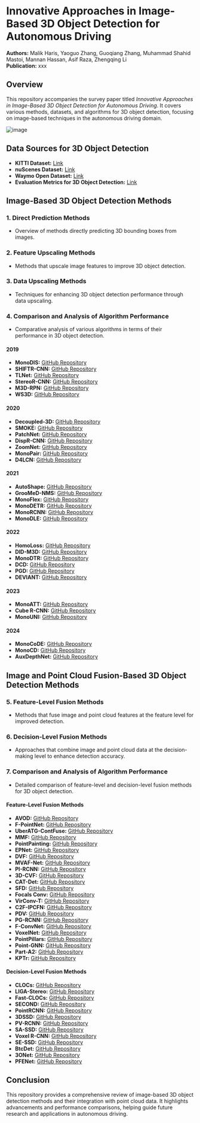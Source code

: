 # Innovative Approaches in Image-Based 3D Object Detection for Autonomous Driving

**Authors:** Malik Haris, Yaoguo Zhang, Guoqiang Zhang, Muhammad Shahid Mastoi, Mannan Hassan, Asif Raza, Zhengqing Li  
**Publication:** xxx

## Overview

This repository accompanies the survey paper titled *Innovative Approaches in Image-Based 3D Object Detection for Autonomous Driving*. It covers various methods, datasets, and algorithms for 3D object detection, focusing on image-based techniques in the autonomous driving domain.

![image](https://github.com/user-attachments/assets/1429539d-0153-493f-be7a-c61ef2d19f4e)

## Data Sources for 3D Object Detection

- **KITTI Dataset:** [Link](https://www.cvlibs.net/datasets/kitti/)
- **nuScenes Dataset:** [Link](https://www.nuscenes.org/)
- **Waymo Open Dataset:** [Link](https://waymo.com/open/download)
- **Evaluation Metrics for 3D Object Detection:** [Link](https://github.com/PointsCoder/Awesome-3D-Object-Detection-for-Autonomous-Driving/blob/master/Docs/Data/metric.md)

## Image-Based 3D Object Detection Methods

### 1. Direct Prediction Methods
- Overview of methods directly predicting 3D bounding boxes from images.

### 2. Feature Upscaling Methods
- Methods that upscale image features to improve 3D object detection.

### 3. Data Upscaling Methods
- Techniques for enhancing 3D object detection performance through data upscaling.

### 4. Comparison and Analysis of Algorithm Performance
- Comparative analysis of various algorithms in terms of their performance in 3D object detection.

#### 2019

- **MonoDIS:** [GitHub Repository](https://github.com/...)
- **SHIFTR-CNN:** [GitHub Repository](https://github.com/...)
- **TLNet:** [GitHub Repository](https://github.com/...)
- **StereoR-CNN:** [GitHub Repository](https://github.com/...)
- **M3D-RPN:** [GitHub Repository](https://github.com/...)
- **WS3D:** [GitHub Repository](https://github.com/...)

#### 2020

- **Decoupled-3D:** [GitHub Repository](https://github.com/...)
- **SMOKE:** [GitHub Repository](https://github.com/...)
- **PatchNet:** [GitHub Repository](https://github.com/...)
- **DispR-CNN:** [GitHub Repository](https://github.com/...)
- **ZoomNet:** [GitHub Repository](https://github.com/...)
- **MonoPair:** [GitHub Repository](https://github.com/...)
- **D4LCN:** [GitHub Repository](https://github.com/...)

#### 2021

- **AutoShape:** [GitHub Repository](https://github.com/...)
- **GrooMeD-NMS:** [GitHub Repository](https://github.com/...)
- **MonoFlex:** [GitHub Repository](https://github.com/...)
- **MonoDETR:** [GitHub Repository](https://github.com/...)
- **MonoRCNN:** [GitHub Repository](https://github.com/...)
- **MonoDLE:** [GitHub Repository](https://github.com/...)

#### 2022

- **HomoLoss:** [GitHub Repository](https://github.com/...)
- **DID-M3D:** [GitHub Repository](https://github.com/...)
- **MonoDTR:** [GitHub Repository](https://github.com/...)
- **DCD:** [GitHub Repository](https://github.com/...)
- **PGD:** [GitHub Repository](https://github.com/...)
- **DEVIANT:** [GitHub Repository](https://github.com/...)

#### 2023

- **MonoATT:** [GitHub Repository](https://github.com/...)
- **Cube R-CNN:** [GitHub Repository](https://github.com/...)
- **MonoUNI:** [GitHub Repository](https://github.com/...)

#### 2024

- **MonoCoDE:** [GitHub Repository](https://github.com/...)
- **MonoCD:** [GitHub Repository](https://github.com/...)
- **AuxDepthNet:** [GitHub Repository](https://github.com/...)

## Image and Point Cloud Fusion-Based 3D Object Detection Methods

### 5. Feature-Level Fusion Methods
- Methods that fuse image and point cloud features at the feature level for improved detection.

### 6. Decision-Level Fusion Methods
- Approaches that combine image and point cloud data at the decision-making level to enhance detection accuracy.

### 7. Comparison and Analysis of Algorithm Performance
- Detailed comparison of feature-level and decision-level fusion methods for 3D object detection.

#### Feature-Level Fusion Methods

- **AVOD:** [GitHub Repository](https://github.com/...)
- **F-PointNet:** [GitHub Repository](https://github.com/...)
- **UberATG-ContFuse:** [GitHub Repository](https://github.com/...)
- **MMF:** [GitHub Repository](https://github.com/...)
- **PointPainting:** [GitHub Repository](https://github.com/...)
- **EPNet:** [GitHub Repository](https://github.com/...)
- **DVF:** [GitHub Repository](https://github.com/...)
- **MVAF-Net:** [GitHub Repository](https://github.com/...)
- **PI-RCNN:** [GitHub Repository](https://github.com/...)
- **3D-CVF:** [GitHub Repository](https://github.com/...)
- **CAT-Det:** [GitHub Repository](https://github.com/...)
- **SFD:** [GitHub Repository](https://github.com/...)
- **Focals Conv:** [GitHub Repository](https://github.com/...)
- **VirConv-T:** [GitHub Repository](https://github.com/...)
- **C2F-IPCFN:** [GitHub Repository](https://github.com/...)
- **PDV:** [GitHub Repository](https://github.com/...)
- **PG-RCNN:** [GitHub Repository](https://github.com/...)
- **F-ConvNet:** [GitHub Repository](https://github.com/...)
- **VoxelNet:** [GitHub Repository](https://github.com/...)
- **PointPillars:** [GitHub Repository](https://github.com/...)
- **Point-GNN:** [GitHub Repository](https://github.com/...)
- **Part-A2:** [GitHub Repository](https://github.com/...)
- **KPTr:** [GitHub Repository](https://github.com/...)

#### Decision-Level Fusion Methods

- **CLOCs:** [GitHub Repository](https://github.com/...)
- **LIGA-Stereo:** [GitHub Repository](https://github.com/...)
- **Fast-CLOCs:** [GitHub Repository](https://github.com/...)
- **SECOND:** [GitHub Repository](https://github.com/...)
- **PointRCNN:** [GitHub Repository](https://github.com/...)
- **3DSSD:** [GitHub Repository](https://github.com/...)
- **PV-RCNN:** [GitHub Repository](https://github.com/...)
- **SA-SSD:** [GitHub Repository](https://github.com/...)
- **Voxel R-CNN:** [GitHub Repository](https://github.com/...)
- **SE-SSD:** [GitHub Repository](https://github.com/...)
- **BtcDet:** [GitHub Repository](https://github.com/...)
- **3ONet:** [GitHub Repository](https://github.com/...)
- **PFENet:** [GitHub Repository](https://github.com/...)

## Conclusion

This repository provides a comprehensive review of image-based 3D object detection methods and their integration with point cloud data. It highlights advancements and performance comparisons, helping guide future research and applications in autonomous driving.
